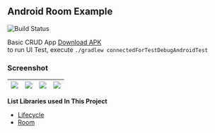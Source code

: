 ## Android Room Example ##
![Build Status](https://github.com/yoesuv/android-room-example/actions/workflows/github-actions.yml/badge.svg)

Basic CRUD App [Download APK](https://e.pcloud.link/publink/show?code=XZDD6xZJsOF2VQjfFpiI3GfB398h7VCECNX)  
to run UI Test, execute `./gradlew connectedForTestDebugAndroidTest`

### Screenshot ###
| ![](https://i.imgur.com/muj97TJ.png) | ![](https://i.imgur.com/wlkrJgq.png) | ![](https://i.imgur.com/N95oBo6.png) | ![](https://i.imgur.com/ny1fb2H.png) |
| :--: | :--: | :--: | :--: |

**List Libraries used In This Project**
- [Lifecycle](https://developer.android.com/jetpack/androidx/releases/lifecycle)
- [Room](https://developer.android.com/jetpack/androidx/releases/room)